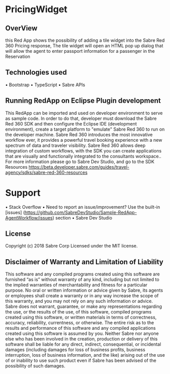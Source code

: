 # PricingWidget


## OverView

this Red App shows the possibility of adding a tile widget into the Sabre Red 360 Pricing response, 
The tile widget will open an HTML pop up dialog that will allow the agent to enter passport information for a passenger in the Reservation 

## Technologies used 
•	Bootstrap 
•	TypeScript 
•	Sabre APIs


## Running RedApp on Eclipse Plugin development

This RedApp can be imported and used on developer environment to serve as sample code. In order to do that, developer  must download the Sabre Red 360 SDK and then configure the Eclipse IDE (development environment), create a target platform to "emulate" Sabre Red 360 to run on  the developer machine. Sabre Red 360 introduces the most innovative workflow ever, it provides a powerful travel booking experience with a new spectrum of data and traveler visibility. Sabre Red 360 allows deep integration of custom workflows, with the SDK you can create applications that are visually and functionally integrated to the consultants workspace.. For more information please go to Sabre Dev Studio, and go to the SDK Resources https://beta.developer.sabre.com/guides/travel-agency/sdks/sabre-red-360-resources

# Support
•	Stack Overflow
•	Need to report an issue/improvement? Use the built-in [issues] (https://github.com/SabreDevStudio/Sample-RedApp-AgentWorkflow/issues) section
•	Sabre Dev Studio

## License
Copyright (c) 2018 Sabre Corp Licensed under the MIT license.

## Disclaimer of Warranty and Limitation of Liability
This software and any compiled programs created using this software are furnished “as is” without warranty of any kind, including but not limited to the implied warranties of merchantability and fitness for a particular purpose. No oral or written information or advice given by Sabre, its agents or employees shall create a warranty or in any way increase the scope of this warranty, and you may not rely on any such information or advice. Sabre does not warrant, guarantee, or make any representations regarding the use, or the results of the use, of this software, compiled programs created using this software, or written materials in terms of correctness, accuracy, reliability, currentness, or otherwise. The entire risk as to the results and performance of this software and any compiled applications created using this software is assumed by you. Neither Sabre nor anyone else who has been involved in the creation, production or delivery of this software shall be liable for any direct, indirect, consequential, or incidental damages (including damages for loss of business profits, business interruption, loss of business information, and the like) arising out of the use of or inability to use such product even if Sabre has been advised of the possibility of such damages.

